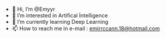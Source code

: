 - 👋 Hi, I’m @Emyyr
- 👀 I’m interested in Artifical İntelligence
- 🌱 I’m currently learning Deep Learning
- 📫 How to reach me in e-mail : emirrccann.18@hotmail.com



